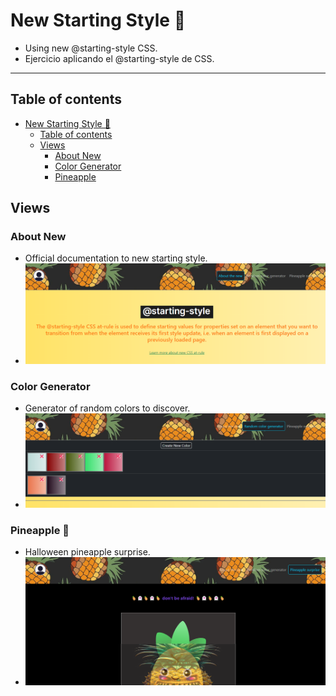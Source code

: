 # New Starting Style 🍍
- Using new @starting-style CSS.
- Ejercicio aplicando el @starting-style de CSS.

---
## Table of contents

- [New Starting Style 🍍](#new-starting-style)
  - [Table of contents](#table-of-contents)
  - [Views](#Views)
    - [About New](#about-new)
    - [Color Generator](#color-generator)
    - [Pineapple](#pineapple)

## Views

### About New
- Official documentation to new starting style.
- ![about_new_view](assets/img/about_new_view.png)

### Color Generator
- Generator of random colors to discover.
- ![color_generator_view](assets/img/color_generator_view.png)

### Pineapple 👻
- Halloween pineapple surprise.
- ![pineapple_view](assets/img/pineapple_view.png)

